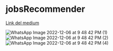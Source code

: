 # jobsRecommender
[Link del medium](https://medium.com/@jesusmaing/sistema-de-recomendador-de-trabajos-c43b325e1)

![WhatsApp Image 2022-12-06 at 9 48 42 PM (1)](https://user-images.githubusercontent.com/46060501/206531273-2f2b05d4-a2ea-4537-9c86-e3d9f4a4d4e4.jpeg)
![WhatsApp Image 2022-12-06 at 9 48 42 PM (2)](https://user-images.githubusercontent.com/46060501/206531290-acc9bc31-bdf3-4d7c-a9a3-5657c7b7f4e4.jpeg)
![WhatsApp Image 2022-12-06 at 9 48 42 PM (4)](https://user-images.githubusercontent.com/46060501/206531702-1f12404a-f0d7-49c9-bad2-55c263ad4adc.jpeg)
